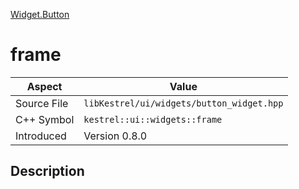 [Widget.Button](index.md)
# frame
| Aspect | Value |
| --- | --- |
| Source File | `libKestrel/ui/widgets/button_widget.hpp` |
| C++ Symbol | `kestrel::ui::widgets::frame` |
| Introduced | Version 0.8.0 |
## Description
